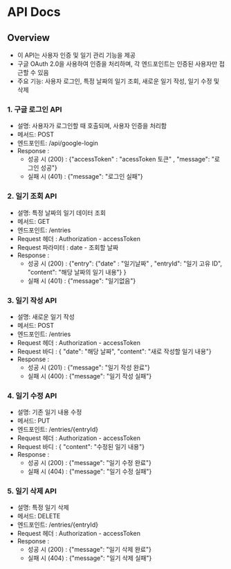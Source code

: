 # API Docs

## Overview

- 이 API는 사용자 인증 및 일기 관리 기능을 제공
- 구글 OAuth 2.0을 사용하여 인증을 처리하며, 각 엔드포인트는 인증된 사용자만 접근할 수 있음
- 주요 기능: 사용자 로그인, 특정 날짜의 일기 조회, 새로운 일기 작성, 일기 수정 및 삭제

### 1. 구글 로그인 API

- 설명: 사용자가 로그인할 때 호출되며, 사용자 인증을 처리함
- 메서드: POST
- 엔드포인트: /api/google-login
- Response :
  - 성공 시 (200) : {"accessToken" : "acessToken 토큰" , "message": "로그인 성공"}
  - 실패 시 (401) : {"message": "로그인 실패"}

### 2. 일기 조회 API

- 설명: 특정 날짜의 일기 데이터 조회
- 메서드: GET
- 엔드포인트: /entries
- Request 헤더 : Authorization - accessToken
- Request 파라미터 : date - 조회할 날짜
- Response :
  - 성공 시 (200) : {"entry": {"date" : "일기날짜" ,  "entryId": "일기 고유 ID", "content": "해당 날짜의 일기 내용"} }
  - 실패 시 (401) : {"message": "일기없음"}

### 3. 일기 작성 API

- 설명: 새로운 일기 작성
- 메서드: POST
- 엔드포인트: /entries
- Request 헤더 : Authorization - accessToken
- Request 바디 : { "date": "해당 날짜", "content": "새로 작성할 일기 내용"}
- Response :
  - 성공 시 (201) : {"message": "일기 작성 완료"}
  - 실패 시 (400) : {"message": "일기 작성 실패"}

### 4. 일기 수정 API

- 설명: 기존 일기 내용 수정
- 메서드: PUT
- 엔드포인트: /entries/{entryId}
- Request 헤더 : Authorization - accessToken
- Request 바디 : { "content": "수정된 일기 내용"}
- Response :
  - 성공 시 (200) : {"message": "일기 수정 완료"}
  - 실패 시 (404) : {"message": "일기 수정 실패"}

### 5. 일기 삭제 API

- 설명: 특정 일기 삭제
- 메서드: DELETE
- 엔드포인트: /entries/{entryId}
- Request 헤더 : Authorization - accessToken
- Response :
  - 성공 시 (200) : {"message": "일기 삭제 완료"}
  - 실패 시 (404) : {"message": "일기 삭제 실패"}

